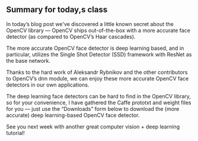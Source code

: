 
 ## Summary for today,s class
 
 In today’s blog post we've discovered a little known secret about the OpenCV library — OpenCV ships out-of-the-box with a more accurate face detector (as compared to OpenCV’s Haar cascades).

The more accurate OpenCV face detector is deep learning based, and in particular, utilizes the Single Shot Detector (SSD) framework with ResNet as the base network.

Thanks to the hard work of Aleksandr Rybnikov and the other contributors to OpenCV’s dnn  module, we can enjoy these more accurate OpenCV face detectors in our own applications.

The deep learning face detectors can be hard to find in the OpenCV library, so
for your convenience, I have gathered the Caffe prototxt and weight files for you — just use the “Downloads” form below to download the (more accurate) deep learning-based OpenCV face detector.

See you next week with another great computer vision + deep learning tutorial!